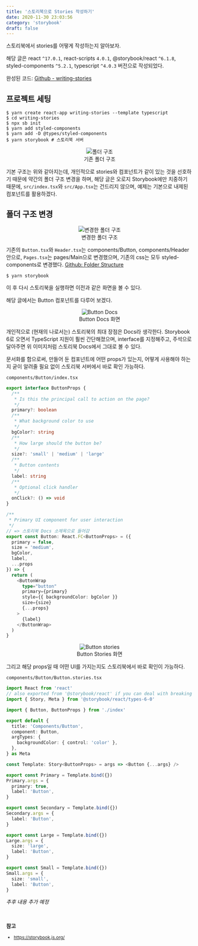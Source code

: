 ```yaml
---
title: '스토리북으로 Stories 작성하기'
date: 2020-11-30 23:03:56
category: 'storybook'
draft: false
---
```


스토리북에서 stories를 어떻게 작성하는지 알아보자.

해당 글은 react `^17.0.1`, react-scripts `4.0.1`, @storybook/react `^6.1.8`, styled-components `^5.2.1`, typescript `^4.0.3` 버전으로 작성되었다.

완성된 코드: [Github - writing-stories](https://github.com/howdy-mj/writing-stories)

## 프로젝트 세팅

```shell
$ yarn create react-app writing-stories --template typescript
$ cd writing-stories
$ npx sb init
$ yarn add styled-components
$ yarn add -D @types/styled-components
$ yarn storybook # 스토리북 서버
```

<div style="text-align: center; font-size: 14px;"">
<img src="https://s3.us-west-2.amazonaws.com/secure.notion-static.com/b9411bd7-1218-4ed9-b7a0-b4bb5e831f9d/_2020-11-30__9.21.22.png?X-Amz-Algorithm=AWS4-HMAC-SHA256&X-Amz-Credential=AKIAT73L2G45O3KS52Y5%2F20201130%2Fus-west-2%2Fs3%2Faws4_request&X-Amz-Date=20201130T122148Z&X-Amz-Expires=86400&X-Amz-Signature=e87da5acad2a32ae673b70708244fd619dff3dd93679cfdb940b2d19aba14cde&X-Amz-SignedHeaders=host&response-content-disposition=filename%20%3D%22_2020-11-30__9.21.22.png%22" alt="폴더 구조">
<div>기존 폴더 구조</div>
</div>

기본 구조는 위와 같아지는데, 개인적으로 stories와 컴포넌트가 같이 있는 것을 선호하기 때문에 약간의 폴더 구조 변경을 하며, 해당 글은 오로지 Storybook에만 치중하기 때문에, `src/index.tsx`와 `src/App.tsx`는 건드리지 않으며, 예제는 기본으로 내제된 컴포넌트를 활용하겠다.

## 폴더 구조 변경

<div style="text-align: center; font-size: 14px;">
<img src="https://s3.us-west-2.amazonaws.com/secure.notion-static.com/8c13592a-12d7-4f41-a8c4-e287a8f2cac4/_2020-11-30__10.20.53.png?X-Amz-Algorithm=AWS4-HMAC-SHA256&X-Amz-Credential=AKIAT73L2G45O3KS52Y5%2F20201130%2Fus-west-2%2Fs3%2Faws4_request&X-Amz-Date=20201130T132126Z&X-Amz-Expires=86400&X-Amz-Signature=7740132c26519534ee8723aca039a9bdff78f2633b2558ca3c0bd971269c59f7&X-Amz-SignedHeaders=host&response-content-disposition=filename%20%3D%22_2020-11-30__10.20.53.png%22" alt="변경한 폴더 구조">
<div>변경한 폴더 구조</div>
</div>

기존의 `Button.tsx`와 `Header.tsx`는 components/Button, components/Header 안으로, `Pages.tsx`는 pages/Main으로 변경했으며, 기존의 css는 모두 styled-components로 변경했다. [Github: Folder Structure](https://github.com/howdy-mj/writing-stories/commit/8b9403948f9102f6adc23f166667ed1ccd5a0ed9)

```shell
$ yarn storybook
```

이 후 다시 스토리북을 실행하면 이전과 같은 화면을 볼 수 있다.

해당 글에서는 Button 컴포넌트를 다루어 보겠다.

<div style="text-align: center; font-size: 14px;">
<img src="https://s3.us-west-2.amazonaws.com/secure.notion-static.com/b846e121-68e4-4f53-b6b1-6d7b7d5bd565/_2020-11-30__10.27.17.png?X-Amz-Algorithm=AWS4-HMAC-SHA256&X-Amz-Credential=AKIAT73L2G45O3KS52Y5%2F20201130%2Fus-west-2%2Fs3%2Faws4_request&X-Amz-Date=20201130T133120Z&X-Amz-Expires=86400&X-Amz-Signature=5e41ece0a90a4c72c0dedd7d4abef654e443a7245d59e86077cc97800f6b2b00&X-Amz-SignedHeaders=host&response-content-disposition=filename%20%3D%22_2020-11-30__10.27.17.png%22" alt="Button Docs">
<div>Button Docs 화면</div>
</div>

개인적으로 (현재의 나로서는) 스토리북의 최대 장점은 Docs라 생각한다. Storybook 6로 오면서 TypeScript 지원이 훨씬 간단해졌으며, interface를 지정해주고, 주석으로 달아주면 위 이미지처럼 스토리북 Docs에서 그대로 볼 수 있다.

문서화를 함으로써, 만들어 둔 컴포넌트에 어떤 props가 있는지, 어떻게 사용해야 하는지 굳이 알려줄 필요 없이 스토리북 서버에서 바로 확인 가능하다.

`components/Button/index.tsx`

```ts
export interface ButtonProps {
  /**
   * Is this the principal call to action on the page?
   */
  primary?: boolean
  /**
   * What background color to use
   */
  bgColor?: string
  /**
   * How large should the button be?
   */
  size?: 'small' | 'medium' | 'large'
  /**
   * Button contents
   */
  label: string
  /**
   * Optional click handler
   */
  onClick?: () => void
}

/**
 * Primary UI component for user interaction
 */
// => 스토리북 Docs 소제목으로 들어감
export const Button: React.FC<ButtonProps> = ({
  primary = false,
  size = 'medium',
  bgColor,
  label,
  ...props
}) => {
  return (
    <ButtonWrap
      type="button"
      primary={primary}
      style={{ backgroundColor: bgColor }}
      size={size}
      {...props}
    >
      {label}
    </ButtonWrap>
  )
}
```

<div style="text-align: center; font-size: 14px;">
<img src="https://s3.us-west-2.amazonaws.com/secure.notion-static.com/7a83c43c-6caa-449f-931f-57afc088c8fc/_2020-11-30__10.26.59.png?X-Amz-Algorithm=AWS4-HMAC-SHA256&X-Amz-Credential=AKIAT73L2G45O3KS52Y5%2F20201130%2Fus-west-2%2Fs3%2Faws4_request&X-Amz-Date=20201130T132728Z&X-Amz-Expires=86400&X-Amz-Signature=7f4828fa7e12e5c26c83d72c78b0e848126779007e6e81a42bff76ff55e433b8&X-Amz-SignedHeaders=host&response-content-disposition=filename%20%3D%22_2020-11-30__10.26.59.png%22" alt="Button stories">
<div>Button Stories 화면</div>
</div>

그리고 해당 props일 때 어떤 UI를 가지는지도 스토리북에서 바로 확인이 가능하다.

`components/Button/Button.stories.tsx`

```ts
import React from 'react'
// also exported from '@storybook/react' if you can deal with breaking changes in 6.1
import { Story, Meta } from '@storybook/react/types-6-0'

import { Button, ButtonProps } from './index'

export default {
  title: 'Components/Button',
  component: Button,
  argTypes: {
    backgroundColor: { control: 'color' },
  },
} as Meta

const Template: Story<ButtonProps> = args => <Button {...args} />

export const Primary = Template.bind({})
Primary.args = {
  primary: true,
  label: 'Button',
}

export const Secondary = Template.bind({})
Secondary.args = {
  label: 'Button',
}

export const Large = Template.bind({})
Large.args = {
  size: 'large',
  label: 'Button',
}

export const Small = Template.bind({})
Small.args = {
  size: 'small',
  label: 'Button',
}
```

_추후 내용 추가 예정_

<br />

**참고**

<div style="font-size: 12px;">

- https://storybook.js.org/

<div>
